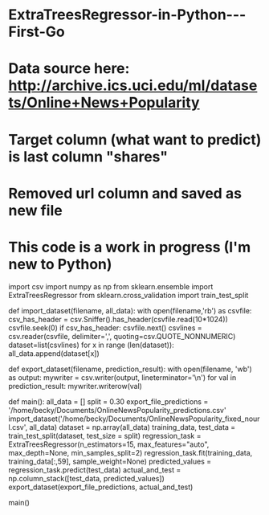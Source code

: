 # ExtraTreesRegressor-in-Python---First-Go
# Data source here: http://archive.ics.uci.edu/ml/datasets/Online+News+Popularity
# Target column (what want to predict) is last column "shares"
# Removed url column and saved as new file
# This code is a work in progress (I'm new to Python)

import csv
import numpy as np
from sklearn.ensemble import ExtraTreesRegressor
from sklearn.cross_validation import train_test_split

def import_dataset(filename, all_data):
	with open(filename,'rb') as csvfile:
		csv_has_header = csv.Sniffer().has_header(csvfile.read(10*1024))
		csvfile.seek(0)
		if csv_has_header:
			csvfile.next()
		csvlines = csv.reader(csvfile, delimiter=',', quoting=csv.QUOTE_NONNUMERIC)
		dataset=list(csvlines)
		for x in range (len(dataset)): 
			all_data.append(dataset[x])

def export_dataset(filename, prediction_result):
	with open(filename, 'wb') as output:
		mywriter = csv.writer(output, lineterminator='\n')
		for val in prediction_result:
			mywriter.writerow(val)

def main():
	all_data = []
	split = 0.30
	export_file_predictions = '/home/becky/Documents/OnlineNewsPopularity_predictions.csv'
	import_dataset('/home/becky/Documents/OnlineNewsPopularity_fixed_nourl.csv', all_data)
	dataset = np.array(all_data)
	training_data, test_data = train_test_split(dataset, test_size = split)
	regression_task = ExtraTreesRegressor(n_estimators=15, max_features="auto", max_depth=None, min_samples_split=2)
	regression_task.fit(training_data, training_data[:,59], sample_weight=None)
	predicted_values = regression_task.predict(test_data)
	actual_and_test = np.column_stack([test_data, predicted_values])
	export_dataset(export_file_predictions, actual_and_test)
	
main()
